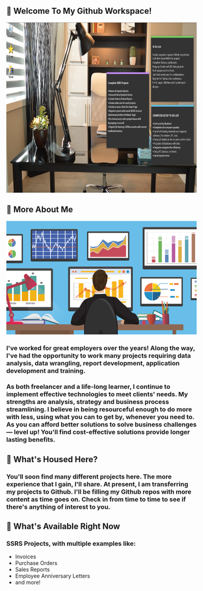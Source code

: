## 👋 Welcome To My Github Workspace!
<img src="/assets/images/officework.jpg" width="1000" height="450"/>


## 👋 More About Me
<img src="/assets/images/Analysis.png" width="1000" height="300"/>

### I've worked for great employers over the years! Along the way, I've had the opportunity to work many projects requiring data analysis, data wrangling, report development, application development and training.


### As both freelancer and a life-long learner, I continue to implement effective technologies to meet clients' needs. My strengths are analysis, strategy and business process streamlining. I believe in being resourceful enough to do more with less, using what you can to get by, whenever you need to. As you can afford better solutions to solve business challenges — level up! You'll find cost-effective solutions provide longer lasting benefits. 


## 👀 What's Housed Here?
### You'll soon find many different projects here. The more experience that I gain, I'll share. At present, I am transferring my projects to Github. I'll be filling my Github repos with more content as time goes on. Check in from time to time to see if there's anything of interest to you.


## 👀 What's Available Right Now
### SSRS Projects, with multiple examples like:
- Invoices
- Purchase Orders
- Sales Reports
- Employee Anniversary Letters
- and more!







<!--
**curtild/curtild** is a ✨ _special_ ✨ repository because its `README.md` (this file) appears on your GitHub profile.
<a href="#"><img class="avatar avatar-user" src="https://avatars.githubusercontent.com/u/20559941?s=48&amp;v=4" width="38" height="38" style="border-radius:50%" alt="@curtild"></a> 
Here are some ideas to get you started:

- 🔭 I’m currently working on ...
- 🌱 I’m currently learning ...
- 👯 I’m looking to collaborate on ...
- 🤔 I’m looking for help with ...
- 💬 Ask me about ...
- 📫 How to reach me: ...
- 😄 Pronouns: ...
- ⚡ Fun fact: ...
-->
